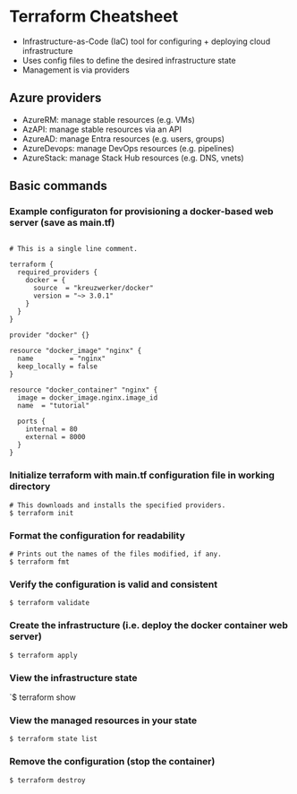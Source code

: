 # Terraform Cheatsheet

- Infrastructure-as-Code (IaC) tool for configuring + deploying cloud infrastructure
- Uses config files to define the desired infrastructure state
- Management is via providers

## Azure providers

- AzureRM: manage stable resources (e.g. VMs)
- AzAPI: manage stable resources via an API
- AzureAD: manage Entra resources (e.g. users, groups)
- AzureDevops: manage DevOps resources (e.g. pipelines)
- AzureStack: manage Stack Hub resources (e.g. DNS, vnets)

## Basic commands

### Example configuraton for provisioning a docker-based web server (save as main.tf)

~~~

# This is a single line comment.

terraform {
  required_providers {
    docker = {
      source  = "kreuzwerker/docker"
      version = "~> 3.0.1"
    }
  }
}

provider "docker" {}

resource "docker_image" "nginx" {
  name         = "nginx"
  keep_locally = false
}

resource "docker_container" "nginx" {
  image = docker_image.nginx.image_id
  name  = "tutorial"

  ports {
    internal = 80
    external = 8000
  }
}
~~~

### Initialize terraform with main.tf configuration file in working directory

~~~
# This downloads and installs the specified providers.
$ terraform init
~~~

### Format the configuration for readability

~~~
# Prints out the names of the files modified, if any.
$ terraform fmt
~~~

### Verify the configuration is valid and consistent

`$ terraform validate`

### Create the infrastructure (i.e. deploy the docker container web server)

`$ terraform apply`

### View the infrastructure state

`$ terraform show

### View the managed resources in your state

`$ terraform state list`

### Remove the configuration (stop the container)

`$ terraform destroy`



